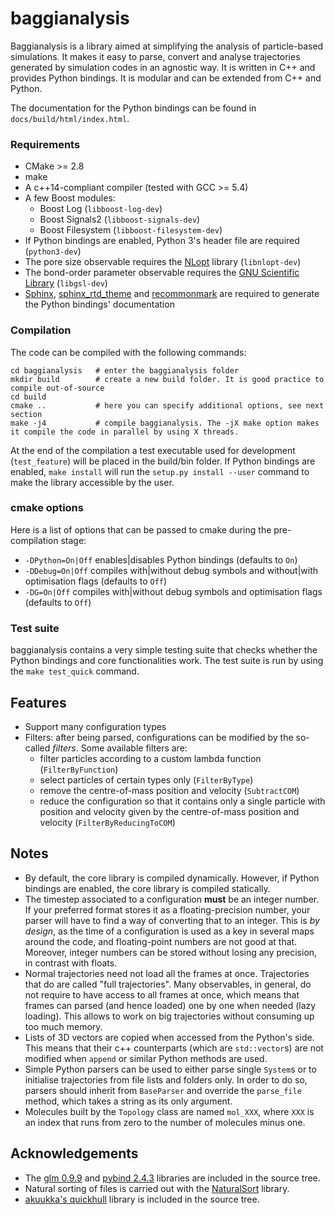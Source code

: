 # baggianalysis

Baggianalysis is a library aimed at simplifying the analysis of particle-based simulations. It makes it easy to parse, convert and analyse trajectories generated by simulation codes in an agnostic way. It is written in C++ and provides Python bindings. It is modular and can be extended from C++ and Python.

The documentation for the Python bindings can be found in `docs/build/html/index.html`.

### Requirements

* CMake >= 2.8
* make
* A c++14-compliant compiler (tested with GCC >= 5.4)
* A few Boost modules:
    * Boost Log (`libboost-log-dev`) 
    * Boost Signals2 (`libboost-signals-dev`)
    * Boost Filesystem (`libboost-filesystem-dev`)
* If Python bindings are enabled, Python 3's header file are required (`python3-dev`)
* The pore size observable requires the [NLopt](https://nlopt.readthedocs.io/en/latest/) library (`libnlopt-dev`)
* The bond-order parameter observable requires the [GNU Scientific Library](https://www.gnu.org/software/gsl/) (`libgsl-dev`)
* [Sphinx](https://www.sphinx-doc.org/en/master), [sphinx_rtd_theme](https://github.com/readthedocs/sphinx_rtd_theme) and [recommonmark](https://recommonmark.readthedocs.io/en/latest/) are required to generate the Python bindings' documentation

### Compilation

The code can be compiled with the following commands:

	cd baggianalysis   # enter the baggianalysis folder
	mkdir build        # create a new build folder. It is good practice to compile out-of-source
	cd build
	cmake ..           # here you can specify additional options, see next section
	make -j4           # compile baggianalysis. The -jX make option makes it compile the code in parallel by using X threads.

At the end of the compilation a test executable used for development (`test_feature`) will be placed in the build/bin folder. If Python bindings are enabled, `make install` will run the `setup.py install --user` command to make the library accessible by the user.

### cmake options

Here is a list of options that can be passed to cmake during the pre-compilation stage:

* `-DPython=On|Off` enables|disables Python bindings (defaults to `On`)
* `-DDebug=On|Off` compiles with|without debug symbols and without|with optimisation flags (defaults to `Off`)
* `-DG=On|Off` compiles with|without debug symbols and optimisation flags (defaults to `Off`)

### Test suite

baggianalysis contains a very simple testing suite that checks whether the Python bindings and core functionalities work. The test suite is run by using the `make test_quick` command. 

## Features

* Support many configuration types
* Filters: after being parsed, configurations can be modified by the so-called *filters*. Some available filters are:
	* filter particles according to a custom lambda function (`FilterByFunction`)
	* select particles of certain types only (`FilterByType`)
	* remove the centre-of-mass position and velocity (`SubtractCOM`)
	* reduce the configuration so that it contains only a single particle with position and velocity given by the centre-of-mass position and velocity (`FilterByReducingToCOM`)

## Notes

* By default, the core library is compiled dynamically. However, if Python bindings are enabled, the core library is compiled statically.
* The timestep associated to a configuration **must** be an integer number. If your preferred format stores it as a floating-precision number, your parser will have to find a way of converting that to an integer. This is *by design*, as the time of a configuration is used as a key in several maps around the code, and floating-point numbers are not good at that. Moreover, integer numbers can be stored without losing any precision, in contrast with floats.
* Normal trajectories need not load all the frames at once. Trajectories that do are called "full trajectories". Many observables, in general, do not require to have access to all frames at once, which means that frames can parsed (and hence loaded) one by one when needed (lazy loading). This allows to work on big trajectories without consuming up too much memory.
* Lists of 3D vectors are copied when accessed from the Python's side. This means that their c++ counterparts (which are `std::vector`s) are not modified when `append` or similar Python methods are used.
* Simple Python parsers can be used to either parse single `System`s or to initialise trajectories from file lists and folders only. In order to do so, parsers should inherit from `BaseParser` and override the `parse_file` method, which takes a string as its only argument.
* Molecules built by the `Topology` class are named `mol_XXX`, where `XXX` is an index that runs from zero to the number of molecules minus one.

## Acknowledgements

* The [glm 0.9.9](https://glm.g-truc.net/0.9.9/index.html) and [pybind 2.4.3](https://github.com/pybind/pybind11) libraries are included in the source tree.
* Natural sorting of files is carried out with the [NaturalSort](https://github.com/scopeInfinity/NaturalSort) library.
* [akuukka's quickhull](https://github.com/akuukka/quickhull) library is included in the source tree.


